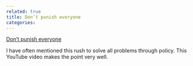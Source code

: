 ```yaml
---
related: true
title: Don’t punish everyone
categories: 
---
```

[Don’t punish everyone][1]

I have often mentioned this rush to solve all problems through policy.
This YouTube video makes the point very well.

[1]: http://thinkvitamin.com/asides/dont-punish-everyone/?utm_source=feedburner&utm_medium=feed&utm_campaign=Feed%3A+vitaminmasterfeed+%28Think+Vitamin%29
